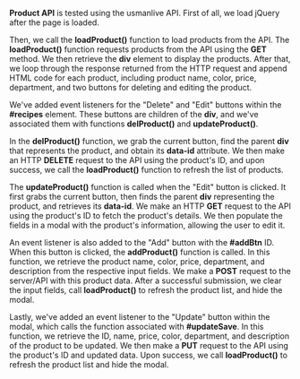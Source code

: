 
**Product API** is tested using the usmanlive API. First of all, we load jQuery after the page is loaded.

Then, we call the **loadProduct()** function to load products from the API. The **loadProduct()** function requests products from the API using the **GET** method. We then retrieve the **div** element to display the products. After that, we loop through the response returned from the HTTP request and append HTML code for each product, including product name, color, price, department, and two buttons for deleting and editing the product.

We've added event listeners for the "Delete" and "Edit" buttons within the **#recipes** element. These buttons are children of the **div**, and we've associated them with functions **delProduct()** and **updateProduct()**.




In the **delProduct()** function, we grab the current button, find the parent **div** that represents the product, and obtain its **data-id** attribute. We then make an HTTP **DELETE** request to the API using the product's ID, and upon success, we call the **loadProduct()** function to refresh the list of products.



The **updateProduct()** function is called when the "Edit" button is clicked. It first grabs the current button, then finds the parent **div** representing the product, and retrieves its **data-id**. We make an HTTP **GET** request to the API using the product's ID to fetch the product's details. We then populate the fields in a modal with the product's information, allowing the user to edit it.




An event listener is also added to the "Add" button with the **#addBtn** ID. When this button is clicked, the **addProduct()** function is called. In this function, we retrieve the product name, color, price, department, and description from the respective input fields. We make a **POST** request to the server/API with this product data. After a successful submission, we clear the input fields, call **loadProduct()** to refresh the product list, and hide the modal.



Lastly, we've added an event listener to the "Update" button within the modal, which calls the function associated with **#updateSave**. In this function, we retrieve the ID, name, price, color, department, and description of the product to be updated. We then make a **PUT** request to the API using the product's ID and updated data. Upon success, we call **loadProduct()** to refresh the product list and hide the modal.